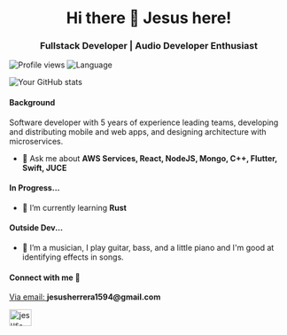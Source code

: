 <h1 align="center">
Hi there 👋 Jesus here!
</h1>
<h3 align="center">Fullstack Developer | Audio Developer Enthusiast</h3>

![Profile views](https://hits.seeyoufarm.com/api/count/incr/badge.svg?url=https://github.com/jesusherrera94&title=Profile%20Views&edge_flat=true) ![Language](https://img.shields.io/badge/Language-EN%20%7C%20ES-blue)

![Your GitHub stats](https://github-readme-stats.vercel.app/api/top-langs/?username=jesusherrera94&hide=css,scss,less,python,HTML,cmake,c,java&title=Top%20Languages)

<h4 align="left">Background</h4>
<p>Software developer with 5 years of experience leading teams, developing and distributing mobile and web apps, and designing architecture with microservices.</p>

- 💬 Ask me about **AWS Services, React, NodeJS, Mongo, C++, Flutter, Swift, JUCE**

<h4 align="left">In Progress...</h4>

- 🌱 I’m currently learning **Rust**

<h4 align="left">Outside Dev...</h4>

- 🎸 I’m a musician, I play guitar, bass, and a little piano and I'm good at identifying effects in songs.

<h4 align="left">Connect with me 🤝</h4>
<p align="left">
    <a href="mailto:jesusherrera1594@gmail.com">Via email: </a> <strong>jesusherrera1594@gmail.com</strong>
</p>

<p align="left">
<a href="https://www.linkedin.com/in/jesus-alberto-herrera199415" target="blank"><img align="center" src="https://raw.githubusercontent.com/rahuldkjain/github-profile-readme-generator/master/src/images/icons/Social/linked-in-alt.svg" alt="jesus-herrera-linkedin" height="30" width="40" /></a>
</p>


<!--
**jesusherrera94/jesusherrera94** is a ✨ _special_ ✨ repository because its `README.md` (this file) appears on your GitHub profile.

Here are some ideas to get you started:

- 🔭 I’m currently working on ...
- 🌱 I’m currently learning ...
- 👯 I’m looking to collaborate on ...
- 🤔 I’m looking for help with ...
- 💬 Ask me about ...
- 📫 How to reach me: ...
- 😄 Pronouns: ...
- ⚡ Fun fact: ...
-->
